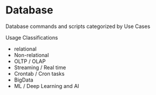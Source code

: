 # Database
Database commands and scripts categorized by Use Cases

Usage Classifications 
- relational
- Non-relational
- OLTP / OLAP
- Streaming / Real time
- Crontab / Cron tasks
- BigData
- ML / Deep Learning and AI

  
